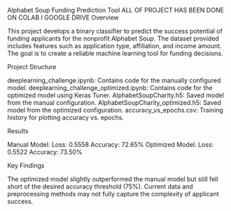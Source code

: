Alphabet Soup Funding Prediction Tool
ALL OF PROJECT HAS BEEN DONE ON COLAB I GOOGLE DRIVE
Overview

This project develops a binary classifier to predict the success potential of funding applicants for the nonprofit Alphabet Soup. The dataset provided includes features such as application type, affiliation, and income amount. The goal is to create a reliable machine learning tool for funding decisions.

Project Structure

deeplearning_challenge.ipynb: Contains code for the manually configured model.
deeplearning_challenge_optimized.ipynb: Contains code for the optimized model using Keras Tuner.
AlphabetSoupCharity.h5: Saved model from the manual configuration.
AlphabetSoupCharity_optimized.h5: Saved model from the optimized configuration.
accuracy_vs_epochs.csv: Training history for plotting accuracy vs. epochs.

Results

Manual Model:
Loss: 0.5558
Accuracy: 72.65%
Optimized Model:
Loss: 0.5522
Accuracy: 73.50%

Key Findings

The optimized model slightly outperformed the manual model but still fell short of the desired accuracy threshold (75%).
Current data and preprocessing methods may not fully capture the complexity of applicant success.
